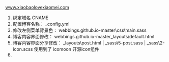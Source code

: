 
www.xiaobaolovexiaomei.com

1. 绑定域名 CNAME
2. 配置博客名称： _config.yml
3. 修改左侧菜单背景色： webbings.github.io-master\css\main.sass
4. 博客内容界面修改： webbings.github.io-master\_layouts\default.html
5. 博客内容界面分享修改： \_layouts\post.html | \_sass\5-post.sass | \_sass\2-icon.scss  使用到了 icomoon 开源icon组件
6. 
